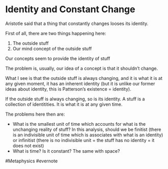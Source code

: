 # Identity and Constant Change

Aristotle said that a thing that constantly changes looses its identity.

First of all, there are two things happening here:

1. The outside stuff
2. Our mind concept of the outside stuff

Our concepts seem to provide the identity of stuff

The problem is, usually, our idea of a concept is that it shouldn’t change.

What I see is that the outside stuff is always changing, and it is what it is at any given moment, it has an inherent identity (but it is unlike our former ideas about identity, this is Patterson’s existence = identity).

If the outside stuff is always changing, so is its identity. A stuff is a collection of identitities. It is what it is at any given time.

The problems here then are:

- What is the smallest unit of time which accounts for what is the unchanging reality of stuff? In this analysis, should we be finitist (there is an indivisible unit of time which is associates with what is an identity) or infinitist (there is no indivisible unit = the stuff has no identity = it does not exist)
- What is time? Is it constant? The same with space?

\#Metaphysics #evernote

